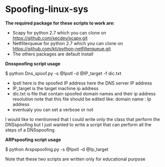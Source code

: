 # Spoofing-linux-sys

**The required package for these scripts to work are:**
* Scapy for python 2.7 which you can clone on https://github.com/secdev/scapy.git
* Netfilterqueue for python 2.7 which you can clone on https://github.com/kti/python-netfilterqueue.git 
* The others packages are default install 


**Dnsspoofing script usage**

$ python Dns_spoof.py -s @Ipstl -d @IP_target -f dic.txt

* Ipstl here is the spoofed IP address here the DNS server IP address
* IP_target is the target machine ip address
* dic.txt is file that contain spoofed domain names and their ip address resolution
note that this file should be edited like: domain name : Ip address
* eventualy you can set a verbose or not

I would like to mentionned that I could write only the class that perform the DNSspoofing but I just wanted to write a script that can perform all the steps of a DNSspoofing

**ARPspoofing script usage**

$ python Arspspoofing.py -s @Ipstl -d @Ip_target

Note that these two scripts are written only for educational purpose
